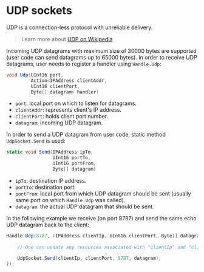 # UDP sockets

UDP is a connection-less protocol with unreliable delivery.

> Learn more about <a class="fusion-button button-flat button-round button-xsmall button-default button-2" href="http://en.wikipedia.org/wiki/User_Datagram_Protocol"><i class="fa fa-book button-icon-left"></i><span class="fusion-button-text">UDP on Wikipedia</span></a>

Incoming UDP datagrams with maximum size of 30000 bytes are supported (user code can send datagrams up to 65000 bytes). In order to receive UDP datagrams, user needs to register a handler using `Handle.Udp`:

```cs
void Udp(UInt16 port, 
         Action<IPAddress clientAddr, 
         UInt16 clientPort, 
         Byte[] datagram> handler)
``` 

* `port`: local port on which to listen for datagrams.
* `clientAddr`: represents client's IP address.
* `clientPort`: holds client port number.
* `datagram`: incoming UDP datagram. 

In order to send a UDP datagram from user code, static method `UdpSocket.Send` is used:

```cs
static void Send(IPAddress ipTo, 
                 UInt16 portTo, 
                 UInt16 portFrom, 
                 Byte[] datagram)
```

* `ipTo`: destination IP address.
* `portTo`: destination port.
* `portFrom`: local port from which UDP datagram should be sent (usually same port on which `Handle.Udp` was called).
* `datagram`: the actual UDP datagram that should be sent.

In the following example we receive (on port 8787) and send the same echo UDP datagram back to the client:
```cs
Handle.Udp(8787, (IPAddress clientIp, UInt16 clientPort, Byte[] datagram) => {
    
    // One can update any resources associated with "clientIp" and "clientPort".

    UdpSocket.Send(clientIp, clientPort, 8787, datagram);
});
```
